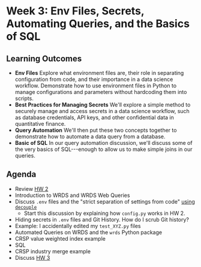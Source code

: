 # Week 3: Env Files, Secrets, Automating Queries, and the Basics of SQL

## Learning Outcomes

 - **Env Files** Explore what environment files are, their role in separating configuration from code, and their importance in a data science workflow. Demonstrate how to use environment files in Python to manage configurations and parameters without hardcoding them into scripts.
 - **Best Practices for Managing Secrets** We'll explore a simple method to securely manage and access secrets in a data science workflow, such as database credentials, API keys, and other confidential data in quantitative finance.
 - **Query Automation** We'll then put these two concepts together to demonstrate how to automate a data query from a database.
 - **Basic of SQL** In our query automation discussion, we'll discuss some of the very basics of SQL---enough to allow us to make simple joins in our queries.

## Agenda

- Review [HW 2](../Week2/HW2.md)
- Introduction to WRDS and WRDS Web Queries
- Discuss `.env` files and the "strict separation of settings from code" [using `decouple`](https://github.com/HBNetwork/python-decouple)
    - Start this discussion by explaining how `config.py` works in HW 2.
- Hiding secrets in `.env` files and Git History. How do I scrub Git history?
- Example: I accidentally edited my `test_XYZ.py` files
- Automated Queries on WRDS and the `wrds` Python package
- CRSP value weighted index example
- SQL
- CRSP industry merge example
- Discuss [HW 3](./HW3.md)